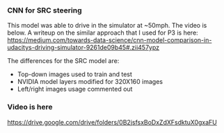 ### CNN for SRC steering
This model was able to drive in the simulator at ~50mph. The video is below. A writeup on the similar approach that I used for P3 is here: https://medium.com/towards-data-science/cnn-model-comparison-in-udacitys-driving-simulator-9261de09b45#.zii457ypz

The differences for the SRC model are:
- Top-down images used to train and test
- NVIDIA model layers modified for 320X160 images
- Left/right images usage commented out

### Video is here
https://drive.google.com/drive/folders/0B2jsfsxBoDxZdXFsdktuX0gxaFU

